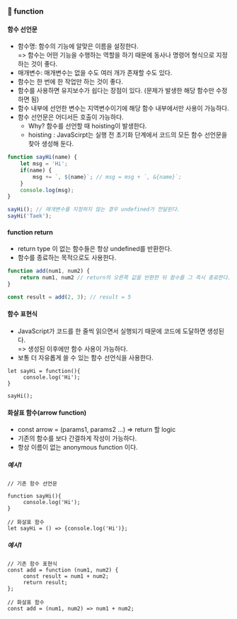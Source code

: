 ### 📑 function

#### 함수 선언문

* 함수명: 함수의 기능에 알맞은 이름을 설정한다. <br>=> 함수는 어떤 기능을 수행하는 역할을 하기 때문에 동사나 명령어 형식으로 지정하는 것이 좋다.
* 매개변수: 매개변수는 없을 수도 여러 개가 존재할 수도 있다.
* 함수는 한 번에 한 작업만 하는 것이 좋다.
* 함수를 사용하면 유지보수가 쉽다는 장점이 있다. (문제가 발생한 해당 함수만 수정하면 됨)
* 함수 내부에 선언한 변수는 지역변수이기에 해당 함수 내부에서만 사용이 가능하다.
* 함수 선언문은 어디서든 호출이 가능하다.
    * Why? 함수를 선언할 때 hoisting이 발생한다.  
    * hoisting : JavaScirpt는 실행 전 초기화 단계에서 코드의 모든 함수 선언문을 찾아 생성해 둔다.

```javascript
function sayHi(name) {
    let msg = 'Hi';
    if(name) {
        msg += `, ${name}`; // msg = msg + `, &{name}`;
    }
    console.log(msg);
}

sayHi(); // 매개변수를 지정하지 않는 경우 undefined가 전달된다.
sayHi('Taek');
```

#### function return

* return type 이 없는 함수들은 항상 undefined를 반환한다.
* 함수를 종료하는 목적으로도 사용한다.

```javascript
function add(num1, num2) {
    return num1, num2 // return의 오른쪽 값을 반환한 뒤 함수를 그 즉시 종료한다.
}

const result = add(2, 3); // result = 5
```

#### 함수 표현식

* JavaScript가 코드를 한 줄씩 읽으면서 실행되기 때문에 코드에 도달하면 생성된다.<br>=> 생성된 이후에만 함수 사용이 가능하다.
* 보통 더 자유롭게 쓸 수 있는 함수 선언식을 사용한다.

```javascirpt
let sayHi = function(){
     console.log('Hi');
}

sayHi();
```

#### 화살표 함수(arrow function)

* const arrow = (params1, params2 ...) => return 할 logic
* 기존의 함수를 보다 간결하게 작성이 가능하다.
* 항상 이름이 없는 anonymous function 이다.

##### 예시1

```javascirpt
// 기존 함수 선언문

function sayHi(){
     console.log('Hi');
}

// 화살표 함수
let sayHi = () => {console.log('Hi')};
```

##### 예시1

```javascirpt
// 기존 함수 표현식
const add = function (num1, num2) {
     const result = num1 + num2;
     return result;
};

// 화살표 함수
const add = (num1, num2) => num1 + num2;
```
